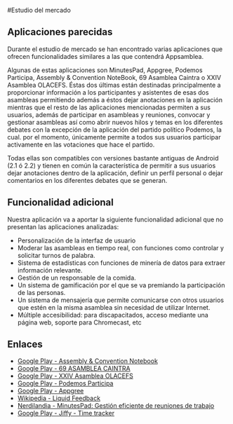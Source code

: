 #Estudio del mercado

Aplicaciones parecidas
---------------------

Durante el estudio de mercado se han encontrado varias aplicaciones que ofrecen funcionalidades similares a las que contendrá Appsamblea.  

Algunas de estas aplicaciones son MinutesPad, Appgree, Podemos Participa, Assembly & Convention NoteBook, 69 Asamblea Caintra o XXIV Asamblea OLACEFS. Éstas dos últimas están destinadas principalmente a proporcionar información a los participantes y asistentes de esas dos asambleas permitiendo además a éstos dejar anotaciones en la aplicación mientras que  el resto de las aplicaciones mencionadas  permiten a sus usuarios, además de participar en asambleas y reuniones, convocar y gestionar asambleas así como abrir nuevos hilos y temas en los diferentes debates con la excepción de la aplicación del partido político Podemos, la cual. por el momento, únicamente permite a todos sus usuarios participar activamente en las votaciones que hace el partido.  

Todas ellas son compatibles con versiones bastante antiguas de Android (2.1 ó 2.2) y tienen en común la característica de permitir a sus usuarios dejar anotaciones dentro de la aplicación, definir un perfil personal o dejar comentarios en los diferentes debates que se generan.  

Funcionalidad adicional
-----------------------
Nuestra aplicación va a aportar la siguiente funcionalidad adicional que no presentan las aplicaciones analizadas:
- Personalización de la interfaz de usuario
- Moderar las asambleas en tiempo real, con funciones como controlar y solicitar turnos de palabra.
- Sistema de estadísticas con funciones de minería de datos para extraer información relevante.
- Gestión de un responsable de la comida.
- Un sistema de gamificación por el que se va premiando la participación de las personas.
- Un sistema de mensajería que permite comunicarse con otros usuarios que estén en la misma asamblea sin necesidad de utilizar Internet.
- Múltiple accesibilidad: para discapacitados, acceso mediante una página web, soporte para Chromecast, etc

Enlaces
--------
- [Google Play - Assembly & Convention Notebook](https://play.google.com/store/apps/details?id=jw.assemblyandconvention.notebook)
- [Google Play - 69 ASAMBLEA CAINTRA](https://play.google.com/store/apps/details?id=com.app_asambleacaintra.layout)
- [Google Play - XXIV Asamblea OLACEFS](https://play.google.com/store/apps/details?id=com.olacefs.xxiv)
- [Google Play - Podemos Participa](https://play.google.com/store/apps/details?id=info.podemos.participa)
- [Google Play - Appgree](https://play.google.com/store/apps/details?id=com.mooncasttv.app.appgree)
- [Wikipedia - Liquid Feedback](http://es.wikipedia.org/wiki/Liquid_Feedback)
- [Nerdilandia - MinutesPad: Gestión eficiente de reuniones de trabajo](http://www.nerdilandia.com/minutespad-gestion-efeciente-de-reuniones-de-trabajo-android/)
- [Google Play - Jiffy - Time tracker](https://play.google.com/store/apps/details?id=com.nordicusability.jiffy)


